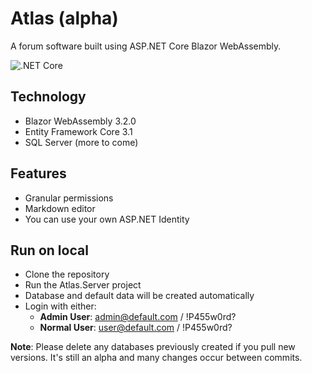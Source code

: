 # Atlas (alpha)
A forum software built using ASP.NET Core Blazor WebAssembly.

![.NET Core](https://github.com/lucabriguglia/Atlas/workflows/.NET%20Core/badge.svg)

## Technology

- Blazor WebAssembly 3.2.0
- Entity Framework Core 3.1
- SQL Server (more to come)

## Features

- Granular permissions
- Markdown editor
- You can use your own ASP.NET Identity

## Run on local

- Clone the repository
- Run the Atlas.Server project
- Database and default data will be created automatically
- Login with either:
  - **Admin User**: admin@default.com / !P455w0rd?
  - **Normal User**: user@default.com / !P455w0rd?

**Note**: Please delete any databases previously created if you pull new versions. It's still an alpha and many changes occur between commits.

